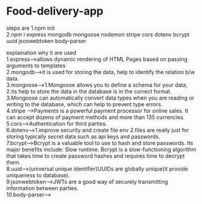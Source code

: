 # Food-delivery-app

steps are
1.npm init <br>
2.npm i express mongodb mongoose nodemon stripe cors dotenv bcrypt uuid jsonwebtoken body-parser <br>

explaination why it are used <br>
1.express-->allows dynamic rendering of HTML Pages based on passing arguments to templates <br>
2.mongodb-->it is used for storing the data, help to identify the relation b/w data.<br>
3.mongoose-->1.Mongoose allows you to define a schema for your data, 2.its help to store the data in the database is in the correct format. 3.Mongoose can automatically convert data types when you are reading or writing to the database, which can help to prevent type errors.<br>
4.stripe -->Payments is a powerful payment processor for online sales. It can accept dozens of payment methods and more than 135 currencies.<br>
5.cors-->Authentication for third parties.<br>
6.dotenv-->1.improve security and create file env 2.files are really just for storing typically secret data such as api keys and passwords.<br>
7.bcrypt-->Bcrypt is a valuable tool to use to hash and store passwords. Its major benefits include: Slow runtime. Bcrypt is a slow-functioning algorithm that takes time to create password hashes and requires time to decrypt them.<br>
8.uuid-->(universal unique identifier)UUIDs are globally unique(it provide uniqueness to database).<br>
9.jsonwebtoken-->JWTs are a good way of securely transmitting information between parties.<br>
10.body-parser-->
